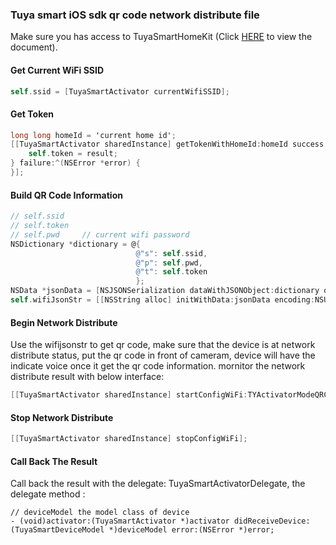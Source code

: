 ### Tuya smart iOS sdk qr code network distribute file

Make sure you has access to TuyaSmartHomeKit (Click [HERE](https://github.com/TuyaInc/tuyasmart_home_ios_sdk/blob/master/ios-sdk.md) to view the document).

#### Get Current WiFi SSID

```objective-c
self.ssid = [TuyaSmartActivator currentWifiSSID];
```

#### Get Token

```objective-c
long long homeId = 'current home id';
[[TuyaSmartActivator sharedInstance] getTokenWithHomeId:homeId success:^(NSString *result) {
	self.token = result;
} failure:^(NSError *error) {
}];
```

#### Build QR Code Information

```objective-c
// self.ssid
// self.token
// self.pwd		// current wifi password
NSDictionary *dictionary = @{
                            @"s": self.ssid,
                            @"p": self.pwd,
                            @"t": self.token
                            };
NSData *jsonData = [NSJSONSerialization dataWithJSONObject:dictionary options:0 error:nil];
self.wifiJsonStr = [[NSString alloc] initWithData:jsonData encoding:NSUTF8StringEncoding];
```

#### Begin Network Distribute

Use the wifijsonstr to get qr code, make sure that the device is at network distribute status, put the qr code in front of cameram, device will have the indicate voice once it get the qr code information. mornitor the network distribute result with below interface:

```objective-c
[[TuyaSmartActivator sharedInstance] startConfigWiFi:TYActivatorModeQRCode ssid:self.ssid password:self.pwd token:self.token timeout:100];
```

#### Stop Network Distribute

```objective-c
[[TuyaSmartActivator sharedInstance] stopConfigWiFi];
```

#### Call Back The Result 

Call back the result with the delegate: TuyaSmartActivatorDelegate, the delegate method :

```
// deviceModel the model class of device
- (void)activator:(TuyaSmartActivator *)activator didReceiveDevice:(TuyaSmartDeviceModel *)deviceModel error:(NSError *)error;
```

